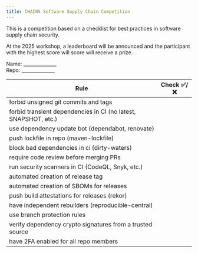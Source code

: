 ```yaml
---
title: CHAINS Software Supply Chain Competition
---
```


This is a competition based on a checklist for best practices in software supply chain security.

At the 2025 workshop, a leaderboard will be announced and the participant with the highest score will score will receive a prize.

Name: ______________  
Repo: ______________

| Rule | Check ✅/❌|
|----------|----------|
| forbid unsigned git commits and tags |          |
| forbid transient dependencies in CI (no latest, SNAPSHOT, etc.) |          |
| use dependency update bot (dependabot, renovate) |          |
| push lockfile in repo (maven-lockfile) |          |
| block bad dependencies in ci (dirty-waters) |          |
| require code review before merging PRs |          |
| run security scanners in CI (CodeQL, Snyk, etc.) |          |
| automated creation of release tag |          |
| automated creation of SBOMs for releases |          |
| push build attestations for releases (rekor) |          |
| have independent rebuilders (reproducible-central) |          |
| use branch protection rules |          |
| verify dependency crypto signatures from a trusted source |          |
| have 2FA enabled for all repo members |          |
